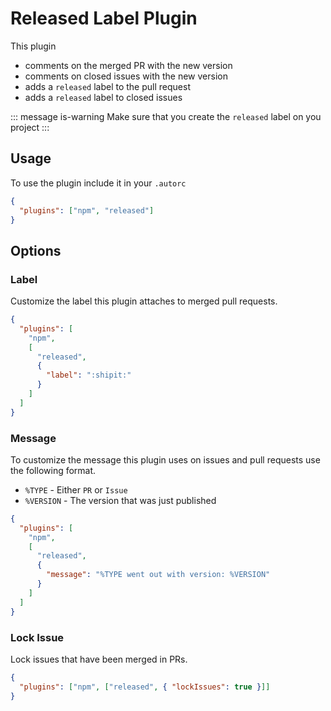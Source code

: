 # Released Label Plugin

This plugin

- comments on the merged PR with the new version
- comments on closed issues with the new version
- adds a `released` label to the pull request
- adds a `released` label to closed issues

::: message is-warning
Make sure that you create the `released` label on you project
:::

## Usage

To use the plugin include it in your `.autorc`

```json
{
  "plugins": ["npm", "released"]
}
```

## Options

### Label

Customize the label this plugin attaches to merged pull requests.

```json
{
  "plugins": [
    "npm",
    [
      "released",
      {
        "label": ":shipit:"
      }
    ]
  ]
}
```

### Message

To customize the message this plugin uses on issues and pull requests use the following format.

- `%TYPE` - Either `PR` or `Issue`
- `%VERSION` - The version that was just published

```json
{
  "plugins": [
    "npm",
    [
      "released",
      {
        "message": "%TYPE went out with version: %VERSION"
      }
    ]
  ]
}
```

### Lock Issue

Lock issues that have been merged in PRs.

```json
{
  "plugins": ["npm", ["released", { "lockIssues": true }]]
}
```
